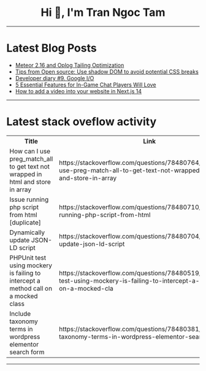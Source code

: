 <h1 align="center">Hi 👋, I'm Tran Ngoc Tam</h1>

---

# Latest Blog Posts 
<!-- BLOG-POST-LIST:START -->
- [Meteor 2.16 and Oplog Tailing Optimization](https://dev.to/meteor/meteor-216-and-oplog-tailing-optimization-ckk)
- [Tips from Open source: Use shadow DOM to avoid potential CSS breaks](https://dev.to/ramunarasinga/tips-from-open-source-use-shadow-dom-to-avoid-potential-css-breaks-41dd)
- [Developer diary #9. Google I/O](https://dev.to/kiolk/developer-diary-9-google-io-2om7)
- [5 Essential Features for In-Game Chat Players Will Love](https://dev.to/pubnub/5-essential-features-for-in-game-chat-players-will-love-3k73)
- [How to add a video into your website in Next.js 14](https://dev.to/autotelico/how-to-add-a-video-into-your-website-in-nextjs-14-2mi3)
<!-- BLOG-POST-LIST:END -->

---

# Latest stack oveflow activity
<table>
  <tr><th>Title</th><th>Link</th></tr>
  <!-- STACKOVERFLOW:START --><tr><td>How can I use preg_match_all to get text not wrapped in html and store in array</td><td>https://stackoverflow.com/questions/78480764/how-can-i-use-preg-match-all-to-get-text-not-wrapped-in-html-and-store-in-array</td></tr><tr><td>Issue running php script from html [duplicate]</td><td>https://stackoverflow.com/questions/78480710/issue-running-php-script-from-html</td></tr><tr><td>Dynamically update JSON-LD script</td><td>https://stackoverflow.com/questions/78480704/dynamically-update-json-ld-script</td></tr><tr><td>PHPUnit test using mockery is failing to intercept a method call on a mocked class</td><td>https://stackoverflow.com/questions/78480519/phpunit-test-using-mockery-is-failing-to-intercept-a-method-call-on-a-mocked-cla</td></tr><tr><td>Include taxonomy terms in wordpress elementor search form</td><td>https://stackoverflow.com/questions/78480381/include-taxonomy-terms-in-wordpress-elementor-search-form</td></tr><!-- STACKOVERFLOW:END -->
</table>

---


